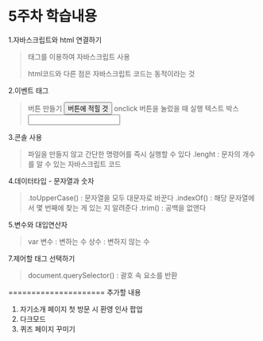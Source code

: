 5주차 학습내용
===========

1.자바스크립트와 html 연결하기
> <script></script> 태그를 이용하여 자바스크립트 사용
> html코드와 다른 점은 자바스크립트 코드는 동적이라는 것

2.이벤트 태그
> 버튼 만들기 <input type="button" value="버튼에 적힐 것">
> onclick 버튼을 눌렀을 때 실행
> 텍스트 박스  <input tyoe="text">

3.콘솔 사용
> 파일을 만들지 않고 간단한 명령어를 즉시 실행할 수 있다
> .lenght : 문자의 개수를 알 수 있는 자바스크립트 코드

4.데이터타입 - 문자열과 숫자
> .toUpperCase() : 문자열을 모두 대문자로 바꾼다
> .indexOf() : 해당 문자열에서 몇 번째에 찾는 게 있는 지 알려준다
> .trim() : 공백을 없앤다 

5.변수와 대입연산자
> var 변수 : 변하는 수
> 상수 : 변하지 않는 수

7.제어할 태그 선택하기
> document.querySelector() : 괄호 속 요소를 반환

=====================
추가할 내용
1. 자기소개 페이지 첫 방문 시 환영 인사 팝업
2. 다크모드
3. 퀴즈 페이지 꾸미기
